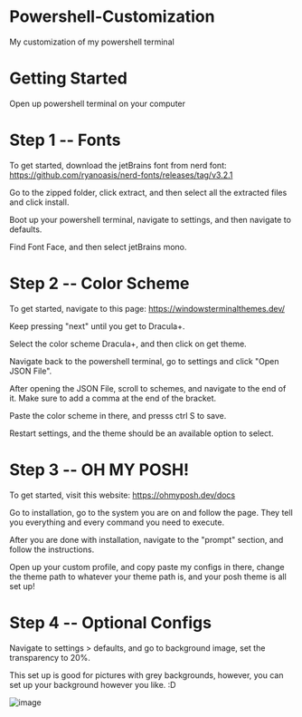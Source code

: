 # Powershell-Customization
My customization of my powershell terminal

# Getting Started
Open up powershell terminal on your computer

# Step 1 -- Fonts
To get started, download the jetBrains font from nerd font: https://github.com/ryanoasis/nerd-fonts/releases/tag/v3.2.1

Go to the zipped folder, click extract, and then select all the extracted files and click install.

Boot up your powershell terminal, navigate to settings, and then navigate to defaults.

Find Font Face, and then select jetBrains mono.

# Step 2 -- Color Scheme
To get started, navigate to this page: https://windowsterminalthemes.dev/

Keep pressing "next" until you get to Dracula+.

Select the color scheme Dracula+, and then click on get theme.

Navigate back to the powershell terminal, go to settings and click "Open JSON File".

After opening the JSON File, scroll to schemes, and navigate to the end of it. Make sure to add a comma at the end of the bracket.

Paste the color scheme in there, and presss ctrl S to save.

Restart settings, and the theme should be an available option to select.

# Step 3 -- OH MY POSH!

To get started, visit this website: https://ohmyposh.dev/docs

Go to installation, go to the system you are on and follow the page. They tell you everything and every command you need to execute.

After you are done with installation, navigate to the "prompt" section, and follow the instructions.

Open up your custom profile, and copy paste my configs in there, change the theme path to whatever your theme path is, and your posh theme is all set up!

# Step 4 -- Optional Configs

Navigate to settings > defaults, and go to background image, set the transparency to 20%.

This set up is good for pictures with grey backgrounds, however, you can set up your background however you like. :D

![image](https://github.com/MingcheL1/Powershell-Customization/assets/132795672/2aff1946-56c4-40eb-8664-6dad011728a1)



